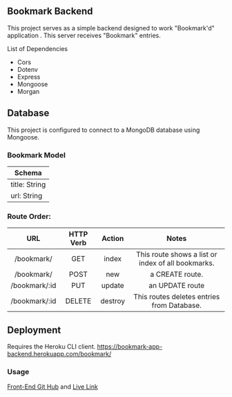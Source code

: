 ## Bookmark Backend
This project serves as a simple backend designed to work "Bookmark'd" application . This server receives "Bookmark" entries.

List of Dependencies
* Cors
* Dotenv
* Express
* Mongoose
* Morgan

## Database
This project is configured to connect to a MongoDB database using Mongoose.

### Bookmark Model
Schema  | 
------------- | 
title: String  | 
url: String |


### Route Order:
URL | HTTP Verb | Action | Notes
| :---: | :---: | :---: | :---: |
/bookmark/ | GET | index | This route shows a list or index of all bookmarks. |
/bookmark/ | POST | new | a CREATE route. |
/bookmark/:id | PUT | update | an UPDATE route |
/bookmark/:id | DELETE | destroy | This routes deletes entries from Database. |

## Deployment
Requires the Heroku CLI client. 
https://bookmark-app-backend.herokuapp.com/bookmark/

### Usage
[Front-End Git Hub](https://github.com/katiepestotnik/bookmark-app-frontend "Front-End GitHub") and 
[Live Link](https://blank "Deployed Project")

